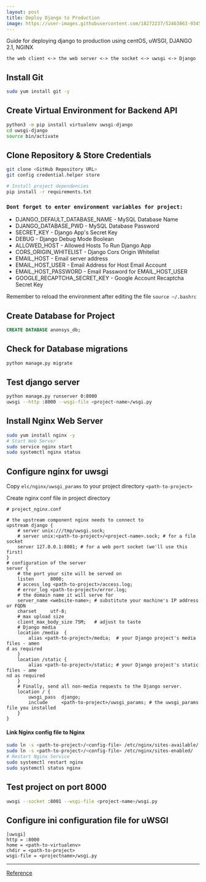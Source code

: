 ```yaml
---
layout: post
title: Deploy Django to Production
image: https://user-images.githubusercontent.com/18272237/52463863-93452c80-2b46-11e9-9f3f-2daddc581277.jpg
---
```

Guide for deploying django to production using centOS, uWSGI, DJANGO 2.1, NGINX

`the web client <-> the web server <-> the socket <-> uwsgi <-> Django`

## Install Git
```bash
sudo yum install git -y
```

## Create Virtual Environment for Backend API
```bash
python3 -m pip install virtualenv uwsgi-django
cd uwsgi-django
source bin/activate
```

## Clone Repository & Store Credentials
```bash
git clone <GitHub Repository URL>
git config credential.helper store

# Install project dependencies
pip install -r requirements.txt
```

### `Dont forget to enter environment variables for project:`
 - DJANGO_DEFAULT_DATABASE_NAME - MySQL Database Name
 - DJANGO_DATABASE_PWD - MySQL Database Password
 - SECRET_KEY - Django App's Secret Key
 - DEBUG - Django Debug Mode Boolean
 - ALLOWED_HOST - Allowed Hosts To Run Django App
 - CORS_ORIGIN_WHITELIST - Django Cors Origin Whitelist
 - EMAIL_HOST - Email server address
 - EMAIL_HOST_USER - Email Address for Host Email Account
 - EMAIL_HOST_PASSWORD - Email Password for EMAIL_HOST_USER
 - GOOGLE_RECAPTCHA_SECRET_KEY - Google Account Recaptcha Secret Key

Remember to reload the environment after editing the file `source ~/.bashrc`

## Create Database for Project
```sql
CREATE DATABASE anonsys_db;
```

## Check for  Database migrations
```bash
python manage.py migrate
```

## Test django server
```bash
python manage.py runserver 0:8000
uwsgi --http :8000 --wsgi-file <project-name>/wsgi.py
```

## Install Nginx Web Server
```bash
sudo yum install nginx -y
# Start Web Server
sudo service nginx start
sudo systemctl nginx status
```

## Configure nginx for uwsgi
Copy `elc/nginx/uwsgi_params` to your project directory `<path-to-project>`

Create nginx conf file in project directory
```editorconfig
# project_nginx.conf

# the upstream component nginx needs to connect to
upstream django {
    # server unix:///tmp/uwsgi.sock;
    # server unix:<path-to-project>/<project-name>.sock; # for a file socket
    server 127.0.0.1:8001; # for a web port socket (we'll use this first)
}
# configuration of the server
server {
    # the port your site will be served on
    listen      8000;
    # access_log <path-to-project>/access.log;
    # error_log <path-to-project>/error.log;
    # the domain name it will serve for
    server_name <website-name>; # substitute your machine's IP address or FQDN
    charset     utf-8;
    # max upload size
    client_max_body_size 75M;   # adjust to taste
    # Django media
    location /media  {
        alias <path-to-project>/media;  # your Django project's media files - amen
d as required
    }
    location /static {
        alias <path-to-project>/static; # your Django project's static files - ame
nd as required
    }
    # Finally, send all non-media requests to the Django server.
    location / {
        uwsgi_pass  django;
        include     <path-to-project>/uwsgi_params; # the uwsgi_params file you installed
    }
}
```

#### Link Nginx config file to Nginx
```bash
sudo ln -s <path-to-project>/<config-file> /etc/nginx/sites-available/
sudo ln -s <path-to-project>/<config-file> /etc/nginx/sites-enabled/
# Restart Nginx Service
sudo systemctl restart nginx
sudo systemctl status nginx
```

## Test project on port 8000
```bash
uwsgi --socket :8001 --wsgi-file <project-name>/wsgi.py
```



## Configure ini configuration file for uWSGI
```config
[uwsgi]
http = :8000
home = <path-to-virtualenv>
chdir = <path-to-project>
wsgi-file = <projectname>/wsgi.py
```




***
[Reference](https://uwsgi-docs.readthedocs.io/en/latest/tutorials/Django_and_nginx.html?highlight=nginx)

